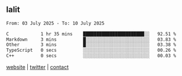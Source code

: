 ## lalit

<!--START_SECTION:waka-->

```txt
From: 03 July 2025 - To: 10 July 2025

C            1 hr 35 mins    ███████████████████████░░   92.51 %
Markdown     3 mins          █░░░░░░░░░░░░░░░░░░░░░░░░   03.83 %
Other        3 mins          █░░░░░░░░░░░░░░░░░░░░░░░░   03.38 %
TypeScript   0 secs          ░░░░░░░░░░░░░░░░░░░░░░░░░   00.26 %
C++          0 secs          ░░░░░░░░░░░░░░░░░░░░░░░░░   00.03 %
```

<!--END_SECTION:waka-->

[website](https://lalit.sh) | [twitter](https://x.com/@lalitcodes) | [contact](https://lalit.sh/contact)
